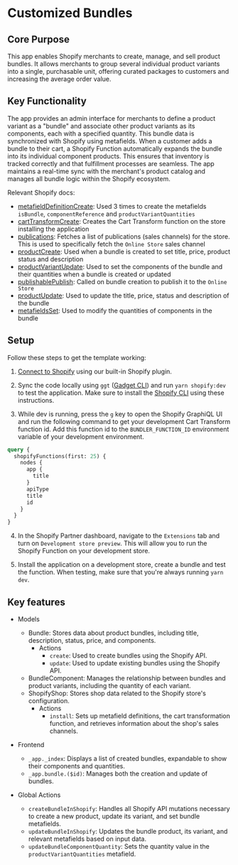 # Customized Bundles

## Core Purpose

This app enables Shopify merchants to create, manage, and sell product bundles. It allows merchants to group several individual product variants into a single, purchasable unit, offering curated packages to customers and increasing the average order value.

## Key Functionality

The app provides an admin interface for merchants to define a product variant as a "bundle" and associate other product variants as its components, each with a specified quantity. This bundle data is synchronized with Shopify using metafields. When a customer adds a bundle to their cart, a Shopify Function automatically expands the bundle into its individual component products. This ensures that inventory is tracked correctly and that fulfillment processes are seamless. The app maintains a real-time sync with the merchant's product catalog and manages all bundle logic within the Shopify ecosystem.

Relevant Shopify docs:

- [metafieldDefinitionCreate](https://shopify.dev/docs/api/admin-graphql/2024-07/mutations/metafieldDefinitionCreate): Used 3 times to create the metafields `isBundle`, `componentReference` and `productVariantQuantities`
- [cartTransformCreate](https://shopify.dev/docs/api/admin-graphql/2024-07/mutations/cartTransformCreate): Creates the Cart Transform function on the store installing the application
- [publications](https://shopify.dev/docs/api/admin-graphql/2024-07/queries/publications): Fetches a list of publications (sales channels) for the store. This is used to specifically fetch the `Online Store` sales channel
- [productCreate](https://shopify.dev/docs/api/admin-graphql/2024-07/mutations/productCreate): Used when a bundle is created to set title, price, product status and description
- [productVariantUpdate](https://shopify.dev/docs/api/admin-graphql/2024-07/mutations/productVariantUpdate): Used to set the components of the bundle and their quantities when a bundle is created or updated
- [publishablePublish](https://shopify.dev/docs/api/admin-graphql/2024-07/mutations/publishablePublish): Called on bundle creation to publish it to the `Online Store`
- [productUpdate](https://shopify.dev/docs/api/admin-graphql/2024-07/mutations/productUpdate): Used to update the title, price, status and description of the bundle
- [metafieldsSet](https://shopify.dev/docs/api/customer/2024-07/mutations/metafieldsSet): Used to modify the quantities of components in the bundle

## Setup

Follow these steps to get the template working:

1. [Connect to Shopify](https://docs.gadget.dev/guides/tutorials/connecting-to-shopify#connecting-to-shopify) using our built-in Shopify plugin.

2. Sync the code locally using `ggt` ([Gadget CLI](https://docs.gadget.dev/reference/ggt#ggt-reference)) and run `yarn shopify:dev` to test the application. Make sure to install the [Shopify CLI](https://shopify.dev/docs/api/shopify-cli#installation) using these instructions.

3. While dev is running, press the `g` key to open the Shopify GraphiQL UI and run the following command to get your development Cart Transform function id. Add this function id to the `BUNDLER_FUNCTION_ID` environment variable of your development environment.

```graphql
query {
  shopifyFunctions(first: 25) {
    nodes {
      app {
        title
      }
      apiType
      title
      id
    }
  }
}
```

4. In the Shopify Partner dashboard, navigate to the `Extensions` tab and turn on `Development store preview`. This will allow you to run the Shopify Function on your development store.

5. Install the application on a development store, create a bundle and test the function. When testing, make sure that you're always running `yarn dev`.

## Key features

- Models

  - Bundle: Stores data about product bundles, including title, description, status, price, and components.
    - Actions
      - `create`: Used to create bundles using the Shopify API.
      - `update`: Used to update existing bundles using the Shopify API.
  - BundleComponent: Manages the relationship between bundles and product variants, including the quantity of each variant.
  - ShopifyShop: Stores shop data related to the Shopify store's configuration.
    - Actions
      - `install`: Sets up metafield definitions, the cart transformation function, and retrieves information about the shop's sales channels.

- Frontend

  - `_app._index`: Displays a list of created bundles, expandable to show their components and quantities.
  - `_app.bundle.($id)`: Manages both the creation and update of bundles.

- Global Actions

  - `createBundleInShopify`: Handles all Shopify API mutations necessary to create a new product, update its variant, and set bundle metafields.
  - `updateBundleInShopify`: Updates the bundle product, its variant, and relevant metafields based on input data.
  - `updateBundleComponentQuantity`: Sets the quantity value in the `productVariantQuantities` metafield.
